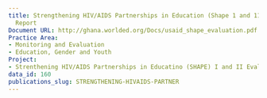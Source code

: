 ```yaml
---
title: Strengthening HIV/AIDS Partnerships in Education (Shape 1 and 11) Evaluation
  Report
Document URL: http://ghana.worlded.org/Docs/usaid_shape_evaluation.pdf
Practice Area:
- Monitoring and Evaluation
- Education, Gender and Youth
Project:
- Strenthening HIV/AIDS Partnerships in Educatino (SHAPE) I and II Evaluation
data_id: 160
publications_slug: STRENGTHENING-HIVAIDS-PARTNER
---
```


